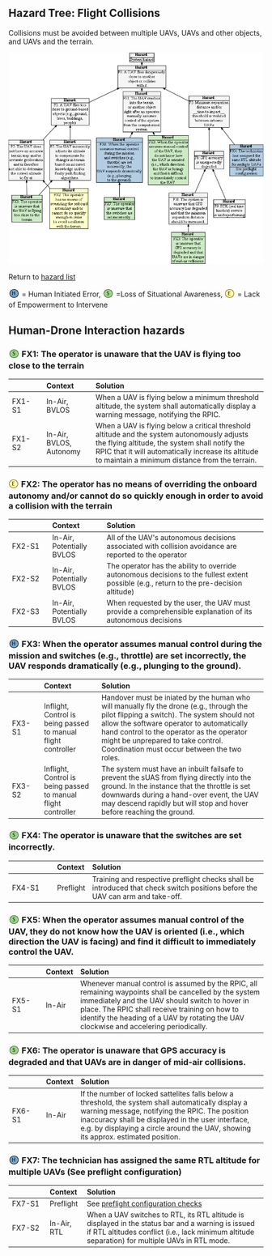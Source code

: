 ## Hazard Tree: Flight Collisions

Collisions must be avoided between multiple UAVs, UAVs and other objects, and UAVs and the terrain.

[![](figures/collisions.png)](#)

Return to [hazard list](../README.md)<br>

<sub>![](icons/h-icon.PNG)</sub> = Human Initiated Error, <sub>![](icons/s-icon.PNG)</sub> =Loss of Situational Awareness, <sub>![](icons/e-icon.PNG)</sub> = Lack of Empowerment to Intervene

## Human-Drone Interaction hazards 

###  <sub>![](icons/s-icon.PNG)</sub> FX1: The operator is unaware that the UAV is flying too close to the terrain

| <img width=150/> | Context | Solution |
|:--|:--|:--|
|FX1-S1| In-Air, BVLOS | When a UAV is flying below a minimum threshold altitude, the system shall automatically display a warning message, notifying the RPIC. |
|FX1-S2| In-Air, BVLOS, Autonomy | When a UAV is flying below a critical threshold altitude and the system autonomously adjusts the flying altitude, the system shall notify the RPIC that it will automatically increase its altitude to maintain a minimum distance from the terrain. |

###  <sub>![](icons/e-icon.PNG)</sub> FX2: The operator has no means of overriding the onboard autonomy and/or cannot do so quickly enough in order to avoid a collision with the terrain

| <img width=150/> | Context | Solution |
|:--|:--|:--|
|FX2-S1|In-Air, Potentially BVLOS| All of the UAV's autonomous decisions associated with collision avoidance are reported to the operator|
|FX2-S2|In-Air, Potentially BVLOS| The operator has the ability to override autonomous decisions to the fullest extent possible (e.g., return to the pre-decision altitude)|
|FX2-S3|In-Air, Potentially BVLOS| When requested by the user, the UAV must provide a comprehensible explanation of its autonomous decisions|

###  <sub>![](icons/h-icon.PNG)</sub> FX3: When the operator assumes manual control during the mission and switches (e.g., throttle) are set incorrectly, the UAV responds dramatically (e.g., plunging to the ground). 

| <img width=150/> | Context | Solution |
|:--|:--|:--|
|FX3-S1|Inflight, Control is being passed to manual flight controller| Handover must be iniated by the human who will manually fly the drone (e.g., through the pilot flipping a switch).  The system should not allow the software operator to automatically hand control to the operator as the operator might be unprepared to take control.  Coordination must occur between the two roles.|
|FX3-S2|Inflight, Control is being passed to manual flight controller| The system must have an inbuilt failsafe to prevent the sUAS from flying directly into the ground. In the instance that the throttle is set downwards during a hand-over event, the UAV may descend rapidly but will stop and hover before reaching the ground.|


###  <sub>![](icons/s-icon.PNG)</sub> FX4: The operator is unaware that the switches are set incorrectly.

| <img width=150/> | Context | Solution |
|:--|:--|:--|
|FX4-S1|Preflight| Training and respective preflight checks shall be introduced that check switch positions before the UAV can arm and take-off. |

###  <sub>![](icons/s-icon.PNG)</sub> FX5: When the operator assumes manual control of the UAV, they do not know how the UAV is oriented (i.e., which direction the UAV is facing) and find it difficult to immediately control the UAV.

| <img width=150/> | Context | Solution |
|:--|:--|:--|
|FX5-S1|In-Air| Whenever manual control is assumed by the RPIC, all remaining waypoints shall be cancelled by the system immediately and the UAV should switch to hover in place. The RPIC shall receive training on how to identify the heading of a UAV by rotating the UAV clockwise and accelering periodically.|

###  <sub>![](icons/s-icon.PNG)</sub> FX6: The operator is unaware that GPS accuracy is degraded and that UAVs are in danger of mid-air collisions.

| <img width=150/> | Context | Solution |
|:--|:--|:--|
|FX6-S1| In-Air | If the number of locked sattelites falls below a threshold, the system shall automatically display a warning message, notifying the RPIC. The position inaccuracy shall be displayed in the user interface, e.g. by displaying a circle around the UAV, showing its approx. estimated position.  |

###  <sub>![](icons/h-icon.PNG)</sub> FX7: The technician has assigned the same RTL altitude for multiple UAVs (See preflight configuration)

| <img width=150/> | Context | Solution |
|:--|:--|:--|
|FX7-S1|Preflight| See [preflight configuration checks](https://github.com/SAREC-Lab/sUAS-UseCases/blob/human-interactions/human-interaction-hazards/preflightchecks.md)|
|FX7-S2|In-Air, RTL | When a UAV switches to RTL, its RTL altitude is displayed in the status bar and a warning is issued if RTL altitudes conflict (i.e., lack minimum altitude separation) for multiple UAVs in RTL mode.|



